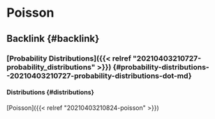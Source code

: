 # Poisson


## Backlink {#backlink}


### [Probability Distributions]({{< relref "20210403210727-probability_distributions" >}}) {#probability-distributions--20210403210727-probability-distributions-dot-md}


#### Distributions {#distributions}

[Poisson]({{< relref "20210403210824-poisson" >}})

